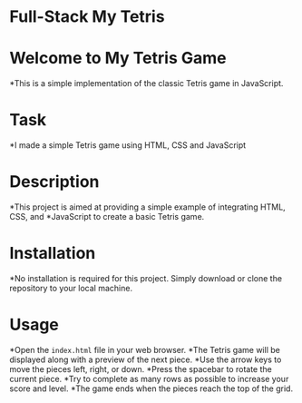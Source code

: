 # Full-Stack My Tetris
# Welcome to My Tetris Game
*This is a simple implementation of the classic Tetris game in JavaScript.
# Task
*I made a simple Tetris game using HTML, CSS and JavaScript
# Description
*This project is aimed at providing a simple example of integrating HTML, CSS, and *JavaScript to create a basic Tetris game.
# Installation
*No installation is required for this project. Simply download or clone the repository to your local machine.
# Usage
*Open the `index.html` file in your web browser.
*The Tetris game will be displayed along with a preview of the next piece.
*Use the arrow keys to move the pieces left, right, or down.
*Press the spacebar to rotate the current piece.
*Try to complete as many rows as possible to increase your score and level.
*The game ends when the pieces reach the top of the grid.